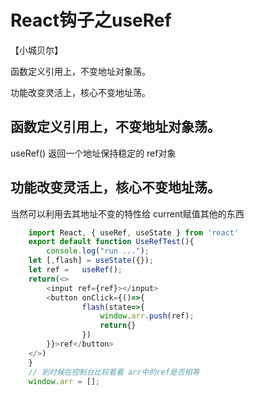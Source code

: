 # React钩子之useRef

【小城贝尔】

函数定义引用上，不变地址对象荡。

功能改变灵活上，核心不变地址荡。

## 函数定义引用上，不变地址对象荡。
   useRef() 返回一个地址保持稳定的 ref对象
## 功能改变灵活上，核心不变地址荡。
   当然可以利用去其地址不变的特性给 current赋值其他的东西
```js
    import React, { useRef, useState } from 'react'
    export default function UseRefTest(){
        console.log("run ...");
    let [,flash] = useState({});
    let ref =   useRef();
    return(<>
        <input ref={ref}></input>
        <button onClick={()=>{
                flash(state=>{
                    window.arr.push(ref);
                    return{}
                })
        }}>ref</button>
    </>)
    }
    // 到时候在控制台比较看看 arr中的ref是否相等
    window.arr = [];
```